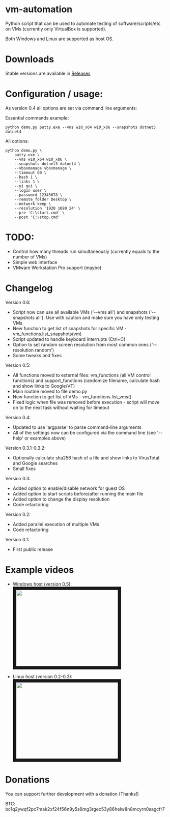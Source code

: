 # vm-automation
Python script that can be used to automate testing of software/scripts/etc on VMs (currently only VirtualBox is supported).

Both Windows and Linux are supported as host OS.

# Downloads
Stable versions are available in [Releases](https://github.com/Pernat1y/vm-automation/releases)

# Configuration / usage:
As version 0.4 all options are set via command line arguments:

Essential commands example:
```
python demo.py putty.exe --vms w10_x64 w10_x86 --snapshots dotnet3 dotnet4
```

All options:
```
python demo.py \
    putty.exe \ 
    --vms w10_x64 w10_x86 \
    --snapshots dotnet3 dotnet4 \
    --vboxmanage vboxmanage \
    --timeout 60 \
    --hash 1 \
    --links 1 \
    --ui gui \
    --login user \
    --password 12345678 \
    --remote_folder Desktop \
    --network keep \
    --resolution '1920 1080 24' \
    --pre 'C:\start.cmd' \
    --post 'C:\stop.cmd'
```

# TODO:
* Control how many threads run simultaneously (currently equals to the number of VMs)
* Simple web interface
* VMware Workstation Pro support (maybe)

# Changelog
Version 0.6:
* Script now can use all available VMs ('--vms all') and snapshots ('--snapshots all'). Use with caution and make sure you have only testing VMs
* New function to get list of snapshots for specific VM - vm_functions.list_snapshots(vm)
* Script updated to handle keyboard interrupts (Ctrl+C)
* Option to set random screen resolution from most common ones ('--resolution random')
* Some tweaks and fixes

Version 0.5:
* All functions moved to external files: vm_functions (all VM control functions) and support_functions (randomize filename, calculate hash and show links to Google/VT)
* Main routine moved to file demo.py
* New function to get list of VMs - vm_functions.list_vms()
* Fixed logic when file was removed before execution - script will move on to the next task without waiting for timeout

Version 0.4:
* Updated to use 'argparse' to parse command-line arguments
* All of the settings now can be configured via the command line (see '--help' or examples above)

Version 0.3.1-0.3.2:
* Optionally calculate sha256 hash of a file and show links to VirusTotal and Google searches
* Small fixes

Version 0.3:
* Added option to enable/disable network for guest OS
* Added option to start scripts before/after running the main file
* Added option to change the display resolution
* Code refactoring

Version 0.2:
* Added parallel execution of multiple VMs
* Code refactoring

Version 0.1:
* First public release

# Example videos
* Windows host (version 0.5):
<a href="http://www.youtube.com/watch?feature=player_embedded&v=esA5Mltsfy0" target="_blank"><img src="http://img.youtube.com/vi/esA5Mltsfy0/0.jpg" width="320" height="240" border="10" /></a>

* Linux host (version 0.2-0.3):
<a href="http://www.youtube.com/watch?feature=player_embedded&v=pao3KihklV4" target="_blank"><img src="http://img.youtube.com/vi/pao3KihklV4/0.jpg" width="320" height="240" border="10" /></a>

# Donations
You can support further development with a donation (Thanks!)

BTC: bc1q2ywqf2pc7mak2xf24f56n9y5s6mg3rgec53y86helw8n8mcyrn0sagcfr7

